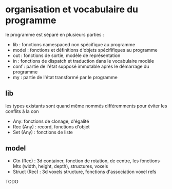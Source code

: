 # organisation et vocabulaire du programme

le programme est séparé en plusieurs parties :

* lib : fonctions namespaced non spécifique au programme
* model : fonctions et définitions d'objets spécififiques au programme
* out : fonctions de sortie, modèle de représentation
* in : fonctions de dispatch et traduction dans le vocabulaire modèle
* conf : partie de l'état supposé immutable après le démarrage du programme
* my : partie de l'état transformé par le programme

## lib

les types existants sont quand même nommés différemments pour éviter les
conflits à la con

* Any: fonctions de clonage, d'égalité
* Rec (Any) : record, fonctions d'objet
* Set (Any) : fonctions de liste

## model

* Ctn (Rec) : 3d container, fonction de rotation, de centre, les fonctions Mtx
  (width, height, depth), structures, voxels
* Struct (Rec) : 3d voxels structure, fonctions d'association
  voxel refs

TODO
